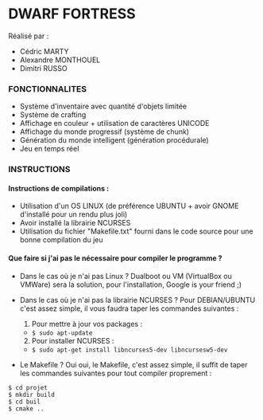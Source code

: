 # **DWARF FORTRESS**
Réalisé par :
- Cédric MARTY
- Alexandre MONTHOUEL
- Dimitri RUSSO

### FONCTIONNALITES
- Système d'inventaire avec quantité d'objets limitée
- Système de crafting
- Affichage en couleur + utilisation de caractères UNICODE
- Affichage du monde progressif (système de chunk)
- Génération du monde intelligent (génération procédurale)
- Jeu en temps réel

### INSTRUCTIONS
#### Instructions de compilations :
- Utilisation d'un OS LINUX (de préférence UBUNTU + avoir GNOME d'installé pour un rendu plus joli)
- Avoir installé la librairie NCURSES
- Utilisation du fichier "Makefile.txt" fourni dans le code source pour une bonne compilation du jeu

#### Que faire si j'ai pas le nécessaire pour compiler le programme ?

- Dans le cas où je n'ai pas Linux ?
Dualboot ou VM (VirtualBox ou VMWare) sera la solution, pour l'installation, Google is your friend ;)

- Dans le cas où je n'ai pas la librairie NCURSES ?
Pour DEBIAN/UBUNTU c'est assez simple, il vous faudra taper les commandes suivantes :
    1. Pour mettre à jour vos packages :
    - ```$ sudo apt-update```
    2. Pour installer NCURSES :
    - ```$ sudo apt-get install libncurses5-dev libncursesw5-dev```

- Le Makefile ?
Oui oui, le Makefile, c'est assez simple, il suffit de taper les commandes suivantes pour tout compiler proprement :
```
$ cd projet
$ mkdir build
$ cd buil
$ cmake ..
```



    


